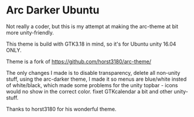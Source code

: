 # Arc Darker Ubuntu

Not really a coder, but this is my attempt at making the arc-theme at bit more unity-friendly.

This theme is build with GTK3.18 in mind, so it's for Ubuntu unity 16.04 ONLY.

Theme is a fork of https://github.com/horst3180/arc-theme/

The only changes I made is to disable transparency, delete all non-unity stuff, using the arc-darker theme, I made it so menus are blue/white insted of white/black, which made some problems for the unity topbar - icons would no show in the correct color. fixet GTKcalendar a bit and other unity-stuff.

Thanks to horst3180 for his wonderful theme.
